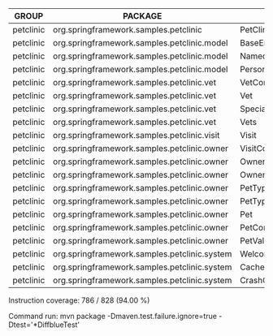 GROUP | PACKAGE | CLASS | INSTRUCTION_MISSED | INSTRUCTION_COVERED | BRANCH_MISSED | BRANCH_COVERED | LINE_MISSED | LINE_COVERED | COMPLEXITY_MISSED | COMPLEXITY_COVERED | METHOD_MISSED | METHOD_COVERED
--- | --- | --- | --- | --- | --- | --- | --- | --- | --- | --- | --- | ---
petclinic | org.springframework.samples.petclinic | PetClinicApplication | 5 | 3 | 0 | 0 | 2 | 1 | 1 | 1 | 1 | 1
petclinic | org.springframework.samples.petclinic.model | BaseEntity | 0 | 17 | 0 | 2 | 0 | 5 | 0 | 5 | 0 | 4
petclinic | org.springframework.samples.petclinic.model | NamedEntity | 0 | 13 | 0 | 0 | 0 | 5 | 0 | 4 | 0 | 4
petclinic | org.springframework.samples.petclinic.model | Person | 0 | 17 | 0 | 0 | 0 | 7 | 0 | 5 | 0 | 5
petclinic | org.springframework.samples.petclinic.vet | VetController | 0 | 37 | 0 | 0 | 0 | 10 | 0 | 3 | 0 | 3
petclinic | org.springframework.samples.petclinic.vet | Vet | 0 | 45 | 0 | 2 | 0 | 12 | 0 | 7 | 0 | 6
petclinic | org.springframework.samples.petclinic.vet | Specialty | 0 | 3 | 0 | 0 | 0 | 1 | 0 | 1 | 0 | 1
petclinic | org.springframework.samples.petclinic.vet | Vets | 0 | 14 | 0 | 2 | 0 | 4 | 0 | 3 | 0 | 2
petclinic | org.springframework.samples.petclinic.visit | Visit | 0 | 27 | 0 | 0 | 0 | 12 | 0 | 7 | 0 | 7
petclinic | org.springframework.samples.petclinic.owner | VisitController | 0 | 51 | 0 | 2 | 0 | 16 | 0 | 6 | 0 | 5
petclinic | org.springframework.samples.petclinic.owner | Owner | 22 | 119 | 7 | 5 | 6 | 31 | 4 | 16 | 0 | 14
petclinic | org.springframework.samples.petclinic.owner | OwnerController | 0 | 144 | 0 | 10 | 0 | 36 | 0 | 14 | 0 | 9
petclinic | org.springframework.samples.petclinic.owner | PetType | 0 | 3 | 0 | 0 | 0 | 1 | 0 | 1 | 0 | 1
petclinic | org.springframework.samples.petclinic.owner | PetTypeFormatter | 0 | 44 | 0 | 4 | 0 | 10 | 0 | 5 | 0 | 3
petclinic | org.springframework.samples.petclinic.owner | Pet | 5 | 66 | 1 | 1 | 1 | 21 | 1 | 11 | 0 | 11
petclinic | org.springframework.samples.petclinic.owner | PetController | 5 | 115 | 1 | 9 | 1 | 31 | 1 | 13 | 0 | 9
petclinic | org.springframework.samples.petclinic.owner | PetValidator | 0 | 41 | 0 | 8 | 0 | 11 | 0 | 7 | 0 | 3
petclinic | org.springframework.samples.petclinic.system | WelcomeController | 0 | 5 | 0 | 0 | 0 | 2 | 0 | 2 | 0 | 2
petclinic | org.springframework.samples.petclinic.system | CacheConfiguration | 0 | 19 | 0 | 0 | 0 | 5 | 0 | 4 | 0 | 4
petclinic | org.springframework.samples.petclinic.system | CrashController | 5 | 3 | 0 | 0 | 1 | 1 | 1 | 1 | 1 | 1

Instruction coverage: 786 / 828 (94.00 %)

Command run: mvn package -Dmaven.test.failure.ignore=true -Dtest='*DiffblueTest'
